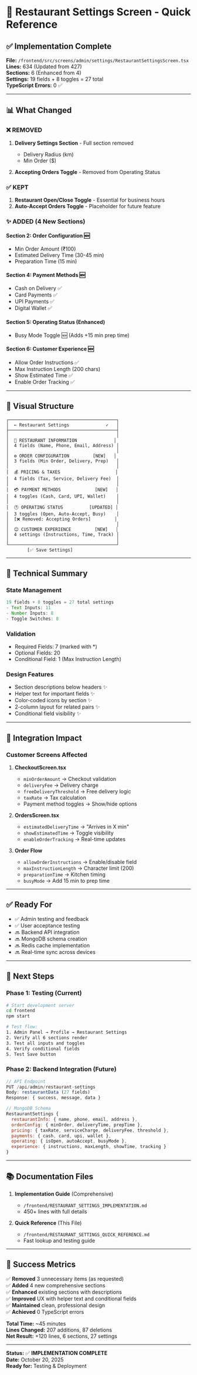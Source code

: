 # 🎯 Restaurant Settings Screen - Quick Reference

## ✅ Implementation Complete

**File:** `/frontend/src/screens/admin/settings/RestaurantSettingsScreen.tsx`  
**Lines:** 634 (Updated from 427)  
**Sections:** 6 (Enhanced from 4)  
**Settings:** 19 fields + 8 toggles = 27 total  
**TypeScript Errors:** 0 ✅

---

## 📊 What Changed

### ❌ REMOVED
1. **Delivery Settings Section** - Full section removed
   - Delivery Radius (km)
   - Min Order ($)
   
2. **Accepting Orders Toggle** - Removed from Operating Status

### ✅ KEPT
1. **Restaurant Open/Close Toggle** - Essential for business hours
2. **Auto-Accept Orders Toggle** - Placeholder for future feature

### ✨ ADDED (4 New Sections)

#### **Section 2: Order Configuration** 🆕
- Min Order Amount (₹100)
- Estimated Delivery Time (30-45 min)
- Preparation Time (15 min)

#### **Section 4: Payment Methods** 🆕
- Cash on Delivery ✅
- Card Payments ✅
- UPI Payments ✅
- Digital Wallet ✅

#### **Section 5: Operating Status** (Enhanced)
- Busy Mode Toggle 🆕 (Adds +15 min prep time)

#### **Section 6: Customer Experience** 🆕
- Allow Order Instructions ✅
- Max Instruction Length (200 chars)
- Show Estimated Time ✅
- Enable Order Tracking ✅

---

## 🎨 Visual Structure

```
┌─────────────────────────────────────────┐
│  ← Restaurant Settings              ✓   │
├─────────────────────────────────────────┤
│                                         │
│  🏪 RESTAURANT INFORMATION              │
│  4 fields (Name, Phone, Email, Address) │
│                                         │
│  ⚙️ ORDER CONFIGURATION         [NEW]   │
│  3 fields (Min Order, Delivery, Prep)   │
│                                         │
│  💰 PRICING & TAXES                     │
│  4 fields (Tax, Service, Delivery Fee)  │
│                                         │
│  💳 PAYMENT METHODS             [NEW]   │
│  4 toggles (Cash, Card, UPI, Wallet)    │
│                                         │
│  🕐 OPERATING STATUS          [UPDATED] │
│  3 toggles (Open, Auto-Accept, Busy)    │
│  [❌ Removed: Accepting Orders]         │
│                                         │
│  😊 CUSTOMER EXPERIENCE         [NEW]   │
│  4 settings (Instructions, Time, Track) │
│                                         │
└─────────────────────────────────────────┘
        [✅ Save Settings]
```

---

## 🔧 Technical Summary

### **State Management**
```typescript
19 fields + 8 toggles = 27 total settings
- Text Inputs: 11
- Number Inputs: 8
- Toggle Switches: 8
```

### **Validation**
- Required Fields: 7 (marked with *)
- Optional Fields: 20
- Conditional Field: 1 (Max Instruction Length)

### **Design Features**
- Section descriptions below headers ✨
- Helper text for important fields ✨
- Color-coded icons by section ✨
- 2-column layout for related pairs ✨
- Conditional field visibility ✨

---

## 📱 Integration Impact

### **Customer Screens Affected**

1. **CheckoutScreen.tsx**
   - `minOrderAmount` → Checkout validation
   - `deliveryFee` → Delivery charge
   - `freeDeliveryThreshold` → Free delivery logic
   - `taxRate` → Tax calculation
   - Payment method toggles → Show/hide options

2. **OrdersScreen.tsx**
   - `estimatedDeliveryTime` → "Arrives in X min"
   - `showEstimatedTime` → Toggle visibility
   - `enableOrderTracking` → Real-time updates

3. **Order Flow**
   - `allowOrderInstructions` → Enable/disable field
   - `maxInstructionLength` → Character limit (200)
   - `preparationTime` → Kitchen timing
   - `busyMode` → Add 15 min to prep time

---

## ✅ Ready For

- ✅ Admin testing and feedback
- ✅ User acceptance testing
- 🔜 Backend API integration
- 🔜 MongoDB schema creation
- 🔜 Redis cache implementation
- 🔜 Real-time sync across devices

---

## 🚀 Next Steps

### **Phase 1: Testing** (Current)
```bash
# Start development server
cd frontend
npm start

# Test flow:
1. Admin Panel → Profile → Restaurant Settings
2. Verify all 6 sections render
3. Test all inputs and toggles
4. Verify conditional fields
5. Test Save button
```

### **Phase 2: Backend Integration** (Future)
```javascript
// API Endpoint
PUT /api/admin/restaurant-settings
Body: restaurantData (27 fields)
Response: { success, message, data }

// MongoDB Schema
RestaurantSettings {
  restaurantInfo: { name, phone, email, address },
  orderConfig: { minOrder, deliveryTime, prepTime },
  pricing: { taxRate, serviceCharge, deliveryFee, threshold },
  payments: { cash, card, upi, wallet },
  operating: { isOpen, autoAccept, busyMode },
  experience: { instructions, maxLength, showTime, tracking }
}
```

---

## 📚 Documentation Files

1. **Implementation Guide** (Comprehensive)
   - `/frontend/RESTAURANT_SETTINGS_IMPLEMENTATION.md`
   - 450+ lines with full details

2. **Quick Reference** (This File)
   - `/frontend/RESTAURANT_SETTINGS_QUICK_REFERENCE.md`
   - Fast lookup and testing guide

---

## 🎉 Success Metrics

✅ **Removed** 3 unnecessary items (as requested)  
✅ **Added** 4 new comprehensive sections  
✅ **Enhanced** existing sections with descriptions  
✅ **Improved** UX with helper text and conditional fields  
✅ **Maintained** clean, professional design  
✅ **Achieved** 0 TypeScript errors  

**Total Time:** ~45 minutes  
**Lines Changed:** 207 additions, 87 deletions  
**Net Result:** +120 lines, 6 sections, 27 settings  

---

**Status:** ✅ **IMPLEMENTATION COMPLETE**  
**Date:** October 20, 2025  
**Ready for:** Testing & Deployment
